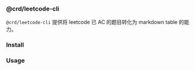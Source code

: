 ### @crd/leetcode-cli

`@crd/leetcode-cli` 提供将 leetcode 已 AC 的题目转化为 markdown table 的能力。

### Install

### Usage

